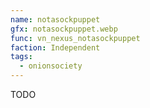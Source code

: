 ```yaml
---
name: notasockpuppet
gfx: notasockpuppet.webp
func: vn_nexus_notasockpuppet
faction: Independent
tags:
  - onionsociety
---
```


TODO
